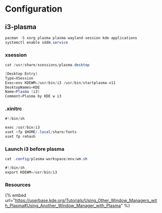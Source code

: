 # Configuration

## i3-plasma

```csharp
pacman -S xorg plasma plasma-wayland-session kde-applications 
systemctl enable sddm.service
```

### xsession

```csharp
cat /usr/share/xsessions/plasma.desktop

[Desktop Entry]
Type=XSession
Exec=env KDEWM=/usr/bin/i3 /usr/bin/startplasma-x11
DesktopNames=KDE
Name=Plasma (i3)
Comment=Plasma by KDE w i3

```

### .xinitrc

```csharp
#!/bin/sh

exec /usr/bin/i3
xset +fp $HOME/.local/share/fonts
xset fp rehash

```

### Launch i3 before plasma

```csharp
cat .config/plasma-workspace/env/wm.sh

#!/bin/sh
export KDEWM=/usr/bin/i3
```

### Resources

{% embed url="https://userbase.kde.org/Tutorials/Using_Other_Window_Managers_with_Plasma#Using_Another_Window_Manager_with_Plasma" %}

